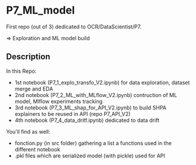 # P7_ML_model

First repo (out of 3) dedicated to OCR/DataScientist/P7. 

=> Exploration and ML model build

## Description

In this Repo:
- 1st notebook (P7_1_explo_transfo_V2.ipynb) for data exploration, dataset merge and EDA
- 2nd notebook (P7_2_ML_with_MLflow_V2.ipynb) contruction of ML model, Mlflow experiments tracking
- 3rd notebook (P7_3_ML_shap_for_API_V2.ipynb) to build SHPA explainers to be reused in API (repo P7_API_V2)
- 4th notebook (P7_4_data_dritf.ipynb) dedicated to data drift

You'll find as well:
- fonction.py (in src folder) gathering a list a functions used in the different notebook
- .pkl files which are serialized model (with pickle) used for API
